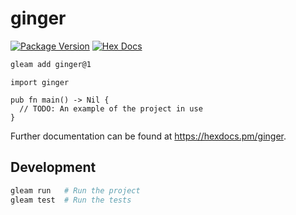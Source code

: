 # ginger

[![Package Version](https://img.shields.io/hexpm/v/ginger)](https://hex.pm/packages/ginger)
[![Hex Docs](https://img.shields.io/badge/hex-docs-ffaff3)](https://hexdocs.pm/ginger/)

```sh
gleam add ginger@1
```

```gleam
import ginger

pub fn main() -> Nil {
  // TODO: An example of the project in use
}
```

Further documentation can be found at <https://hexdocs.pm/ginger>.

## Development

```sh
gleam run   # Run the project
gleam test  # Run the tests
```
